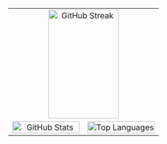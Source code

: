 <div align="center">

<table style="border-collapse: collapse; border: none;">
  <!-- Row 1: Nirzak Streak full width -->
  <tr style="border: none;">
    <td colspan="2" align="center" style="border: none;"> 
      <img src="https://nirzak-streak-stats.vercel.app/?user=aursalan&theme=transparent&hide_border=true&ring=ff5733&fire=ff5733&currStreakLabel=000000&sideLabels=000000&dates=000000&sideNums=000000&currStreakNum=000000" 
           alt="GitHub Streak" width="70%" height="220"/>
    </td>
  </tr>
  
  <!-- Row 2: GitHub Stats + Top Languages -->
  <tr style="border: none;">
    <td align="center" width="50%" style="border: none;">
      <img src="https://github-readme-stats.vercel.app/api?username=aursalan&theme=transparent&hide_border=true&include_all_commits=false&count_private=false&title_color=000000&text_color=000000&icon_color=ff5733&hide_title=true&card_width=500&text_bold=true" 
           alt="GitHub Stats" width="100%"/>
    </td>
    <td align="center" width="50%" style="border: none;">
      <img src="https://github-readme-stats.vercel.app/api/top-langs/?username=aursalan&theme=transparent&hide_border=true&include_all_commits=false&count_private=false&layout=compact&title_color=000000&text_color=000000&card_width=450" 
           alt="Top Languages" width="100%"/>
    </td>
  </tr>
</table>

</div>

